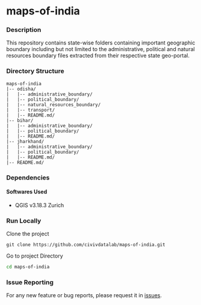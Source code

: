 # maps-of-india

### Description
This repository contains state-wise folders containing important geographic boundary including but not limited to the administrative, political and natural resources boundary files extracted from their respective state geo-portal.

### Directory Structure


    maps-of-india
    |-- odisha/
    |   |-- administrative_boundary/
    |   |-- political_boundary/
    |   |-- natural_resources_boundary/
    |   |-- transport/
    |   |-- README.md/
    |-- bihar/
    |   |-- administrative_boundary/  
    |   |-- political_boundary/                     
    |   |-- README.md/
    |-- jharkhand/                   
    |   |-- administrative_boundary/  
    |   |-- political_boundary/              
    |   |-- README.md/  
    |-- README.md/

### Dependencies
#### Softwares Used

* QGIS v3.18.3 Zurich


### Run Locally
Clone the project

```
git clone https://github.com/civivdatalab/maps-of-india.git
```

Go to project Directory

```bash
cd maps-of-india
```



### Issue Reporting

For any new feature or bug reports, please request it in [issues](https://github.com/civicdatalab/maps-of-india/issues).

